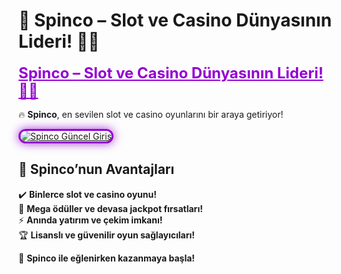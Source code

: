 # 🎯 Spinco – Slot ve Casino Dünyasının Lideri! 🎰🔥  

<a href="https://cutt.ly/SpincoLink" title="Spinco Güncel Giriş" style="color: #9400d3; font-size: 24px; font-weight: bold;">Spinco – Slot ve Casino Dünyasının Lideri! 🎰🔥</a>  

🔥 **Spinco**, en sevilen slot ve casino oyunlarını bir araya getiriyor!  

<a href="https://cutt.ly/SpincoLink" title="Spinco Güncel Giriş">  
<img src="https://i.ibb.co/BtMhhf6/g-venligiris.jpg" alt="Spinco Güncel Giriş" style="max-width: 100%; border: 3px solid #9400d3; border-radius: 15px; box-shadow: 0px 0px 15px rgba(148, 0, 211, 0.8);">  
</a>  

## 🚀 Spinco’nun Avantajları  
✔️ **Binlerce slot ve casino oyunu!**  
🎁 **Mega ödüller ve devasa jackpot fırsatları!**  
⚡ **Anında yatırım ve çekim imkanı!**  
🏆 **Lisanslı ve güvenilir oyun sağlayıcıları!**  

💎 **Spinco ile eğlenirken kazanmaya başla!**
